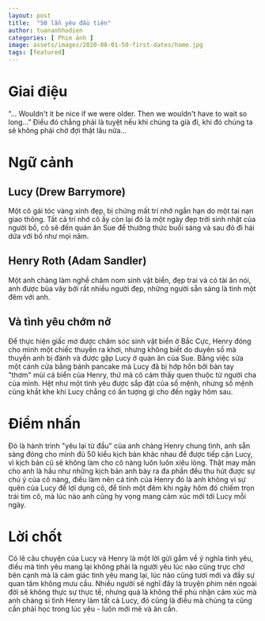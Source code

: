 ```yaml
---
layout: post
title:  "50 lần yêu đầu tiên"
author: tuananhhodien
categories: [ Phim ảnh ]
image: assets/images/2020-08-01-50-first-dates/home.jpg
tags: [featured]
---
```

# Giai điệu
“… Wouldn't it be nice if we were older. Then we wouldn't have to wait so long…”
Điều đó chẳng phải là tuyệt nếu khi chúng ta già đi, khi đó chúng ta sẽ không phải chờ đợi thật lâu nữa...
# Ngữ cảnh
## Lucy (Drew Barrymore)
Một cô gái tóc vàng xinh đẹp, bị chứng mất trí nhớ ngắn hạn do một tai nạn giao thông. Tất cả trí nhớ cô ấy còn lại đó 
là một ngày đẹp trời sinh nhật của người bố, cô sẽ đến quán ăn Sue để thưởng thức buổi sáng và sau đó đi hái dứa với 
 bố như mọi năm.
## Henry Roth (Adam Sandler)
Một anh chàng làm nghề chăm nom sinh vật biển, đẹp trai và có tài ăn nói, anh được bủa vây bởi rất nhiều người đẹp, những người 
sẵn sàng là tình một đêm với anh.
## Và tình yêu chớm nở
Để thực hiện giấc mơ được chăm sóc sinh vật biển ở Bắc Cực, Henry đóng cho mình một chiếc thuyền ra khơi, nhưng không biết 
do duyên số mà thuyền anh bị đánh và được gặp Lucy ở quán ăn của Sue. Bằng việc sửa một cánh cửa bằng bánh pancake mà Lucy 
đã bị hớp hồn bởi bàn tay "thơm" mùi cá biển của Henry, thứ mà cô cảm thấy quen thuộc từ người cha của mình. Hệt như một tình 
yêu được sắp đặt của số mệnh, nhưng số mệnh cũng khắt khe khi Lucy chẳng có ấn tượng gì cho đến ngày hôm sau. 
# Điểm nhấn
Đó là hành trình "yêu lại từ đầu" của anh chàng Henry chung tình, anh sẵn sàng đóng cho mình đủ 50 kiểu kịch bản khác nhau 
để được tiếp cận Lucy, vì kịch bản cũ sẽ không làm cho cô nàng luôn luôn xiêu lòng. Thật may mắn cho anh là hầu như những 
kịch bản anh bày ra đa phần đều thu hút được sự chú ý của cô nàng, điều làm nên cá tính của Henry đó là anh không vì sự quên 
của Lucy để lợi dụng cô, để tình một đêm khi ngày hôm đó chiếm trọn trái tim cô, mà lúc nào anh cũng hy vọng mang cảm xúc mới tới 
Lucy mỗi ngày.
# Lời chốt
Có lẽ câu chuyện của Lucy và Henry là một lời gửi gắm về ý nghĩa tình yêu, điều mà tình yêu mang lại không phải là người yêu 
lúc nào cũng trực chờ bên cạnh mà là cảm giác tình yêu mang lại, lúc nào cũng tươi mới và đầy sự quan tâm không mưu cầu.
Nhiều người sẽ nghĩ đây là truyện phim nên ngoài đời sẽ không thực sự thực tế, nhưng quả là không thể phủ nhận cảm xúc mà anh 
chàng si tình Henry làm tất cả Lucy, đó cũng là điều mà chúng ta cũng cần phải học trong lúc yêu - luôn mới mẻ và ân cần.